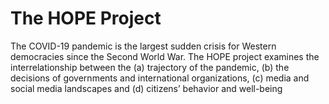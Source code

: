 # The HOPE Project

The COVID-19 pandemic is the largest sudden crisis for Western democracies since the Second World War. The HOPE project examines the interrelationship between the (a) trajectory of the pandemic, (b) the decisions of governments and international organizations, (c) media and social media landscapes and (d) citizens’ behavior and well-being


